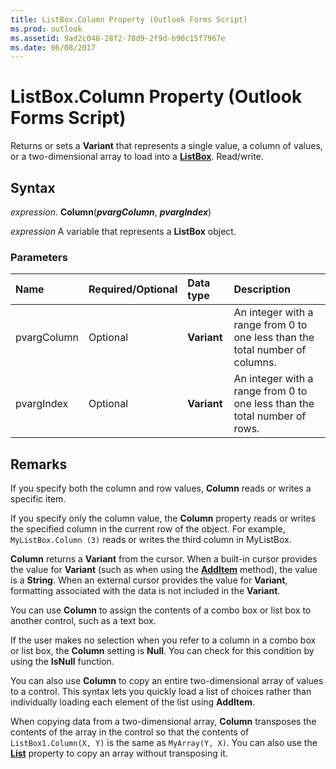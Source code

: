 ```yaml
---
title: ListBox.Column Property (Outlook Forms Script)
ms.prod: outlook
ms.assetid: 9ad2c048-28f2-78d9-2f9d-b90c15f7967e
ms.date: 06/08/2017
---
```



# ListBox.Column Property (Outlook Forms Script)

Returns or sets a  **Variant** that represents a single value, a column of values, or a two-dimensional array to load into a **[ListBox](Outlook.listbox.md)**. Read/write.


## Syntax

 _expression_. **Column**(**_pvargColumn_**,  **_pvargIndex_**)

 _expression_ A variable that represents a  **ListBox** object.


### Parameters



|Name|Required/Optional|Data type|Description|
|:-----|:-----|:-----|:-----|
|pvargColumn|Optional| **Variant**|An integer with a range from 0 to one less than the total number of columns.|
|pvargIndex|Optional| **Variant**|An integer with a range from 0 to one less than the total number of rows.|

## Remarks

If you specify both the column and row values,  **Column** reads or writes a specific item.

If you specify only the column value, the  **Column** property reads or writes the specified column in the current row of the object. For example, `MyListBox.Column (3)` reads or writes the third column in MyListBox.

 **Column** returns a **Variant** from the cursor. When a built-in cursor provides the value for **Variant** (such as when using the **[AddItem](Outlook.listbox.additem.md)** method), the value is a **String**. When an external cursor provides the value for  **Variant**, formatting associated with the data is not included in the  **Variant**.

You can use  **Column** to assign the contents of a combo box or list box to another control, such as a text box.

If the user makes no selection when you refer to a column in a combo box or list box, the  **Column** setting is **Null**. You can check for this condition by using the  **IsNull** function.

You can also use  **Column** to copy an entire two-dimensional array of values to a control. This syntax lets you quickly load a list of choices rather than individually loading each element of the list using **AddItem**.

When copying data from a two-dimensional array,  **Column** transposes the contents of the array in the control so that the contents of `ListBox1.Column(X, Y)` is the same as `MyArray(Y, X)`. You can also use the  **[List](Outlook.listbox.list.md)** property to copy an array without transposing it.


